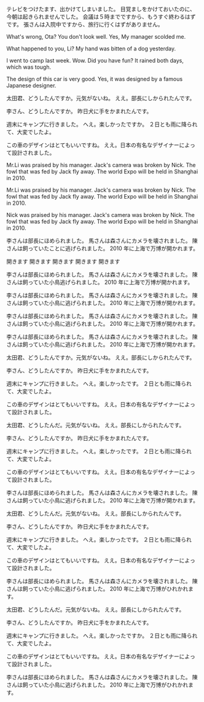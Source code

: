 テレビをつけたます、出かけてしまいました。
目覚ましをかけておいたのに、今朝は起きられませんでした。
会議は５時までですから、もうすぐ終わるはずです。
張さんは入院中ですから、旅行に行くはずがありません。

What's wrong, Ota? You don't look well.
Yes, My manager scolded me.

What happened to you, Li?
My hand was bitten of a dog yesterday.

I went to camp last week.
Wow. Did you have fun?
It rained both days, which was tough.

The design of this car is very good.
Yes, it was designed by a famous Japanese designer.

太田君、どうしたんですか。元気がないね。
ええ。部長にしかられたんです。

李さん、どうしたんですか。
昨日犬に手をかまれたんです。

週末にキャンプに行きました。
へえ。楽しかったですか。
２日とも雨に降られて、大変でしたよ。

この車のデザインはとてもいいですね。
ええ。日本の有名なデザイナーによって設計されました。

Mr.Li was praised by his manager.
Jack's camera was broken by Nick.
The fowl that was fed by Jack fly away.
The world Expo will be held in Shanghai in 2010.

Mr.Li was praised by his manager.
Jack's camera was broken by Nick.
The fowl that was fed by Jack fly away.
The world Expo will be held in Shanghai in 2010.

Nick was praised by his manager.
Jack's camera was broken by Nick.
The fowl that was fed by Jack fly away.
The world Expo will be held in Shanghai in 2010.

李さんは部長にほめられました。
馬さんは森さんにカメラを壊されました。
陳さんは飼っていたことに逃げられました。
2010 年に上海で万博が開かれます。

開きます
開きます
開きます
開きます
開きます

李さんは部長にほめられました。
馬さんは森さんにカメラを壊されました。
陳さんは飼っていた小鳥逃げられました。
2010 年に上海で万博が開かれます。

李さんは部長にほめられました。
馬さんは森さんにカメラを壊されました。
陳さんは飼っていた小鳥に逃げられました。
2010 年に上海で万博が開かれます。

李さんは部長にほめられました。
馬さんは森さんにカメラを壊されました。
陳さんは飼っていた小鳥に逃げられました。
2010 年に上海で万博が開かれます。

李さんは部長にほめられました。
馬さんは森さんにカメラを壊されました。
陳さんは飼っていた小鳥に逃げられました。
2010 年に上海で万博が開かれます。

太田君、どうしたんですか。元気がないね。
ええ。部長にしかられたんです。

李さん、どうしたんですか。
昨日犬に手をかまれたんです。

週末にキャンプに行きました。
へえ。楽しかったです。
２日とも雨に降られて、大変でしたよ。

この車のデザインはとてもいいですね。
ええ。日本の有名なデザイナーによって設計されました。

太田君、どうしたんだ。元気がないね。
ええ。部長にしかられたんです。

李さん、どうしたんですか。
昨日犬に手をかまれたんです。

週末にキャンプに行きました。
へえ。楽しかったです。
２日とも雨に降られて、大変でしたよ。

この車のデザインはとてもいいですね。
ええ。日本の有名なデザイナーによって設計されました。

李さんは部長にほめられました。
馬さんは森さんにカメラを壊されました。
陳さんは飼っていた小鳥に逃げられました。
2010 年に上海で万博が開かれます。

太田君、どうしたんだ。元気がないね。
ええ。部長にしかられたんです。

李さん、どうしたんですか。
昨日犬に手をかまれたんです。

週末にキャンプに行きました。
へえ。楽しかったです。
２日とも雨に降られて、大変でしたよ。

この車のデザインはとてもいいですね。
ええ。日本の有名なデザイナーによって設計されました。

李さんは部長にほめられました。
馬さんは森さんにカメラを壊されました。
陳さんは飼っていた小鳥に逃げられました。
2010 年に上海で万博がひれかれます。

太田君、どうしたんだ。元気がないね。
ええ。部長にしかられたんです。

李さん、どうしたんですか。
昨日犬に手をかまれたんです。

週末にキャンプに行きました。
へえ。楽しかったですか。
２日とも雨に降られて、大変でしたよ。

この車のデザインはとてもいいですね。
ええ。日本の有名なデザイナーによって設計されました。

李さんは部長にほめられました。
馬さんは森さんにカメラを壊されました。
陳さんは飼っていた小鳥に逃げられました。
2010 年に上海で万博がひれかれます。
